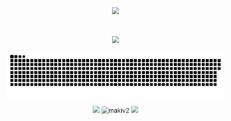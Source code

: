 
<!-- Website link -->
<div align="center">
  <a href="matijapopovic.vercel.app/">
    <img src="https://user-images.githubusercontent.com/55803544/212119195-87d6fb55-634d-43a0-8eeb-33b1a25ce66e.gif">
  </a>
</div>

<br />
<br />

<!-- VISITOR COUNTER -->
<p align="center"> <img src="https://komarev.com/ghpvc/?username=makiv2&color=00ADB5&style=for-the-badge">

  
<!-- SNAKE GAME -->
<p align="center"> <a href=#><img src="contributions.svg"></a>


<!-- STREAKSTATS... -->    
<p align="center"> <img src="https://streak-stats.demolab.com?user=makiv2&theme=git-dark&fire=00DDA7&currStreakNum=00DDA7">

    
<!-- STATS --> <!-- THEMES: gotham, maroongold -->
 <img src="https://github-readme-stats-git-masterrstaa-rickstaa.vercel.app/api?username=makiv2&show_icons=true&theme=maroongold" alt="makiv2" />

    
<!-- LANGUAGES --> <!-- THEMES: highcontrast, maroongold -->
<img width="495px" src="https://github-readme-stats-git-masterrstaa-rickstaa.vercel.app/api/top-langs/?username=makiv2&hide_title=true&layout=compact&theme=maroongold">


<!-- TEST... -->
